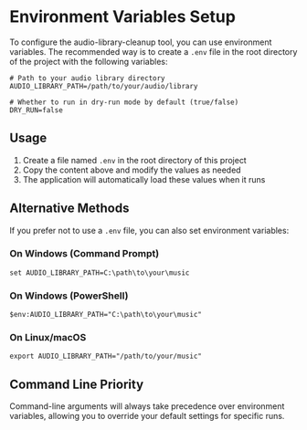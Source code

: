 # Environment Variables Setup

To configure the audio-library-cleanup tool, you can use environment variables. 
The recommended way is to create a `.env` file in the root directory of the project with the following variables:

```
# Path to your audio library directory
AUDIO_LIBRARY_PATH=/path/to/your/audio/library

# Whether to run in dry-run mode by default (true/false)
DRY_RUN=false
```

## Usage

1. Create a file named `.env` in the root directory of this project
2. Copy the content above and modify the values as needed
3. The application will automatically load these values when it runs

## Alternative Methods

If you prefer not to use a `.env` file, you can also set environment variables:

### On Windows (Command Prompt)
```
set AUDIO_LIBRARY_PATH=C:\path\to\your\music
```

### On Windows (PowerShell)
```
$env:AUDIO_LIBRARY_PATH="C:\path\to\your\music"
```

### On Linux/macOS
```
export AUDIO_LIBRARY_PATH="/path/to/your/music"
```

## Command Line Priority

Command-line arguments will always take precedence over environment variables, allowing you to override your default settings for specific runs. 